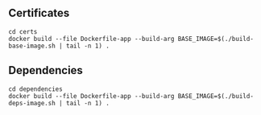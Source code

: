 ## Certificates


```
cd certs
docker build --file Dockerfile-app --build-arg BASE_IMAGE=$(./build-base-image.sh | tail -n 1) . 
```

## Dependencies


```
cd dependencies
docker build --file Dockerfile-app --build-arg BASE_IMAGE=$(./build-deps-image.sh | tail -n 1) . 
```
